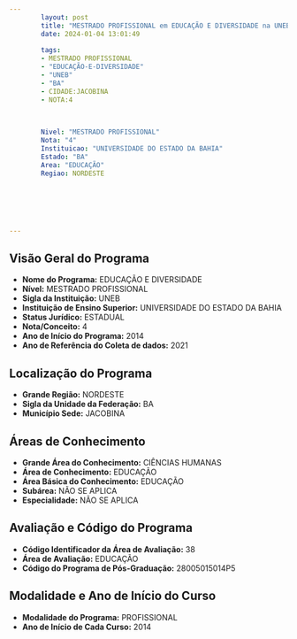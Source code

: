 ```yaml
---
        layout: post
        title: "MESTRADO PROFISSIONAL em EDUCAÇÃO E DIVERSIDADE na UNEB  "
        date: 2024-01-04 13:01:49
     
        tags:
        - MESTRADO PROFISSIONAL
        - "EDUCAÇÃO-E-DIVERSIDADE"
        - "UNEB"
        - "BA"
        - CIDADE:JACOBINA
        - NOTA:4
        
       

        Nivel: "MESTRADO PROFISSIONAL"
        Nota: "4"
        Instituicao: "UNIVERSIDADE DO ESTADO DA BAHIA"
        Estado: "BA"
        Area: "EDUCAÇÃO"
        Regiao: NORDESTE
        
        
        
        
        
        
---
```

## Visão Geral do Programa
- **Nome do Programa:** EDUCAÇÃO E DIVERSIDADE
- **Nível:** MESTRADO PROFISSIONAL
- **Sigla da Instituição:** UNEB
- **Instituição de Ensino Superior:** UNIVERSIDADE DO ESTADO DA BAHIA
- **Status Jurídico:** ESTADUAL
- **Nota/Conceito:** 4
- **Ano de Início do Programa:** 2014
- **Ano de Referência do Coleta de dados:** 2021

## Localização do Programa
- **Grande Região:** NORDESTE
- **Sigla da Unidade da Federação:** BA
- **Município Sede:** JACOBINA

## Áreas de Conhecimento
- **Grande Área do Conhecimento:** CIÊNCIAS HUMANAS
- **Área de Conhecimento:** EDUCAÇÃO
- **Área Básica do Conhecimento:** EDUCAÇÃO
- **Subárea:** NÃO SE APLICA
- **Especialidade:** NÃO SE APLICA

## Avaliação e Código do Programa
- **Código Identificador da Área de Avaliação:** 38
- **Área de Avaliação:** EDUCAÇÃO
- **Código do Programa de Pós-Graduação:** 28005015014P5


## Modalidade e Ano de Início do Curso
- **Modalidade do Programa:** PROFISSIONAL
- **Ano de Início de Cada Curso:** 2014
